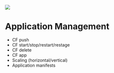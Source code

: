 ![](https://ga4gh.azurewebsites.net/api?repo=CFCD-exercises/application_management&empty)
# Application Management

- CF push
- CF start/stop/restart/restage
- CF delete
- CF app
- Scaling (horizontal/vertical)
- Application manifests
